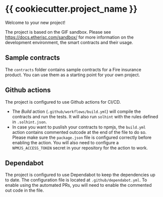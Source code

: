 # {{ cookiecutter.project_name }}

Welcome to your new project!

The project is based on the GIF sandbox. Please see https://docs.etherisc.com/sandbox/ for more information on the development environment, the smart contracts and their usage.

## Sample contracts

The `contracts` folder contains sample contracts for a Fire insurance product. You can use them as a starting point for your own project.

## Github actions

The project is configured to use Github actions for CI/CD. 

- The _Build_ action (`.github/workflows/build.yml`) will compile the contracts and run the tests. It will also run `solhint` with the rules defined in `.solhint.json`.
- In case you want to puslish your contracts to npmjs, the `build.yml` action contains commented outcode at the end of the file to do so. Please make sure the `package.json` file is configured correctly before enabling the action. You will also need to configure a `NPMJS_ACCESS_TOKEN` secret in your repository for the action to work.

## Dependabot

The project is configured to use Dependabot to keep the dependencies up to date. The configuration file is located at `.github/dependabot.yml`. To enable using the automated PRs, you will need to enable the commented out code in the file.

